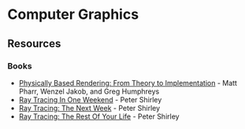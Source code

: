 # Computer Graphics

## Resources

### Books

* [Physically Based Rendering: From Theory to Implementation](https://pbr-book.org/) - Matt Pharr, Wenzel Jakob, and Greg Humphreys
* [Ray Tracing In One Weekend](https://raytracing.github.io/books/RayTracingInOneWeekend.html) - Peter Shirley
* [Ray Tracing: The Next Week](https://raytracing.github.io/books/RayTracingTheNextWeek.html) - Peter Shirley
* [Ray Tracing: The Rest Of Your Life](https://raytracing.github.io/books/RayTracingTheRestOfYourLife.html) - Peter Shirley
